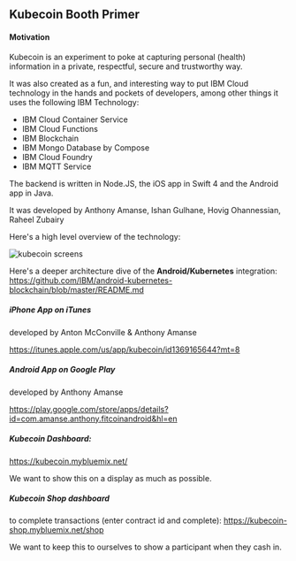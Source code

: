 Kubecoin Booth Primer
---------------------

#### Motivation

Kubecoin is an experiment to poke at capturing personal (health) information in a private, respectful, secure and trustworthy way.

It was also created as a fun, and interesting way to put IBM Cloud technology in the hands and pockets of developers, among other things it uses the following IBM Technology:

- IBM Cloud Container Service
- IBM Cloud Functions
- IBM Blockchain
- IBM Mongo Database by Compose
- IBM Cloud Foundry
- IBM MQTT Service

The backend is written in Node.JS, the iOS app in Swift 4 and the Android app in Java.

It was developed by Anthony Amanse, Ishan Gulhane, Hovig Ohannessian, Raheel Zubairy

Here's a high level overview of the technology:

![kubecoin screens](https://raw.githubusercontent.com/antonmc/kubecoin/master/design/architecture.png)

Here's a deeper architecture dive of the **Android/Kubernetes** integration:
https://github.com/IBM/android-kubernetes-blockchain/blob/master/README.md


##### iPhone App on iTunes
developed by Anton McConville & Anthony Amanse

https://itunes.apple.com/us/app/kubecoin/id1369165644?mt=8

##### Android App on Google Play
developed by Anthony Amanse

https://play.google.com/store/apps/details?id=com.amanse.anthony.fitcoinandroid&hl=en

##### Kubecoin Dashboard:
https://kubecoin.mybluemix.net/

We want to show this on a display as much as possible.

##### Kubecoin Shop dashboard
to complete transactions (enter contract id and complete):
https://kubecoin-shop.mybluemix.net/shop

We want to keep this to ourselves to show a participant when they cash in.
